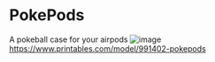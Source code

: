 # PokePods
A pokeball case for your airpods 
![image](https://github.com/user-attachments/assets/70608e45-ff22-4d26-9242-d661af6a9122)
https://www.printables.com/model/991402-pokepods
